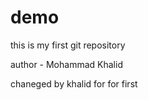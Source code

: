 # demo
this is my first git repository

author - Mohammad Khalid

chaneged by khalid for for first 
